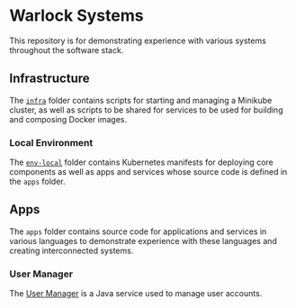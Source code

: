 # Warlock Systems

This repository is for demonstrating experience with various systems throughout
the software stack.

## Infrastructure

The [`infra`](infra/README.md) folder contains scripts for starting and managing
a Minikube cluster, as well as scripts to be shared for services to be used for
building and composing Docker images.

### Local Environment

The [`env-local`](infra/env-local/README.md) folder contains Kubernetes
manifests for deploying core components as well as apps and services whose
source code is defined in the `apps` folder.

## Apps

The `apps` folder contains source code for applications and services in
various languages to demonstrate experience with these languages and creating
interconnected systems.

### User Manager

The [User Manager](apps/user-manager/README.md) is a Java service used to manage
user accounts.
